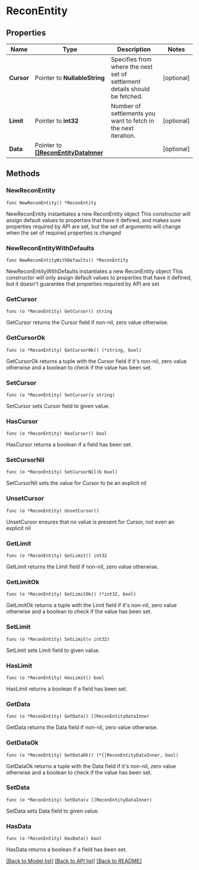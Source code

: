 # ReconEntity

## Properties

Name | Type | Description | Notes
------------ | ------------- | ------------- | -------------
**Cursor** | Pointer to **NullableString** | Specifies from where the next set of settlement details should be fetched. | [optional] 
**Limit** | Pointer to **int32** | Number of settlements you want to fetch in the next iteration. | [optional] 
**Data** | Pointer to [**[]ReconEntityDataInner**](ReconEntityDataInner.md) |  | [optional] 

## Methods

### NewReconEntity

`func NewReconEntity() *ReconEntity`

NewReconEntity instantiates a new ReconEntity object
This constructor will assign default values to properties that have it defined,
and makes sure properties required by API are set, but the set of arguments
will change when the set of required properties is changed

### NewReconEntityWithDefaults

`func NewReconEntityWithDefaults() *ReconEntity`

NewReconEntityWithDefaults instantiates a new ReconEntity object
This constructor will only assign default values to properties that have it defined,
but it doesn't guarantee that properties required by API are set

### GetCursor

`func (o *ReconEntity) GetCursor() string`

GetCursor returns the Cursor field if non-nil, zero value otherwise.

### GetCursorOk

`func (o *ReconEntity) GetCursorOk() (*string, bool)`

GetCursorOk returns a tuple with the Cursor field if it's non-nil, zero value otherwise
and a boolean to check if the value has been set.

### SetCursor

`func (o *ReconEntity) SetCursor(v string)`

SetCursor sets Cursor field to given value.

### HasCursor

`func (o *ReconEntity) HasCursor() bool`

HasCursor returns a boolean if a field has been set.

### SetCursorNil

`func (o *ReconEntity) SetCursorNil(b bool)`

 SetCursorNil sets the value for Cursor to be an explicit nil

### UnsetCursor
`func (o *ReconEntity) UnsetCursor()`

UnsetCursor ensures that no value is present for Cursor, not even an explicit nil
### GetLimit

`func (o *ReconEntity) GetLimit() int32`

GetLimit returns the Limit field if non-nil, zero value otherwise.

### GetLimitOk

`func (o *ReconEntity) GetLimitOk() (*int32, bool)`

GetLimitOk returns a tuple with the Limit field if it's non-nil, zero value otherwise
and a boolean to check if the value has been set.

### SetLimit

`func (o *ReconEntity) SetLimit(v int32)`

SetLimit sets Limit field to given value.

### HasLimit

`func (o *ReconEntity) HasLimit() bool`

HasLimit returns a boolean if a field has been set.

### GetData

`func (o *ReconEntity) GetData() []ReconEntityDataInner`

GetData returns the Data field if non-nil, zero value otherwise.

### GetDataOk

`func (o *ReconEntity) GetDataOk() (*[]ReconEntityDataInner, bool)`

GetDataOk returns a tuple with the Data field if it's non-nil, zero value otherwise
and a boolean to check if the value has been set.

### SetData

`func (o *ReconEntity) SetData(v []ReconEntityDataInner)`

SetData sets Data field to given value.

### HasData

`func (o *ReconEntity) HasData() bool`

HasData returns a boolean if a field has been set.


[[Back to Model list]](../README.md#documentation-for-models) [[Back to API list]](../README.md#documentation-for-api-endpoints) [[Back to README]](../README.md)



